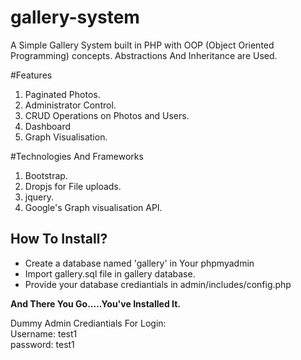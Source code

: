# gallery-system
A Simple Gallery System built in PHP with OOP (Object Oriented Programming) concepts. Abstractions And Inheritance are Used.

#Features
1) Paginated Photos.
2) Administrator Control.
3) CRUD Operations on Photos and Users.
4) Dashboard
5) Graph Visualisation.

#Technologies And Frameworks
1) Bootstrap.
2) Dropjs for File uploads.
3) jquery.
4) Google's Graph visualisation API.

<h2>How To Install?</h2>
<ul>
  <li>Create a database named 'gallery' in Your phpmyadmin</li>
  <li>Import gallery.sql file in gallery database.</li>
  <li>Provide your database crediantials in admin/includes/config.php</li>
</ul>
<b>And There You Go.....You've Installed It.</b>
<p>Dummy Admin Crediantials For Login:<br>
      Username: test1<br>
      password: test1</p>
